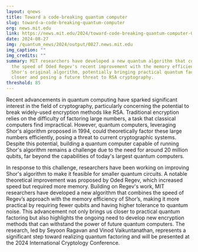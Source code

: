 ```yaml
---
layout: qnews
title: Toward a code-breaking quantum computer
slug: toward-a-code-breaking-quantum-computer
org: news.mit.edu
link: https://news.mit.edu/2024/toward-code-breaking-quantum-computer-0823
date: 2024-08-27
img: /quantum_news/2024/output/0827.news.mit.edu
img_caption: ""
img_credits: ""
summary: MIT researchers have developed a new quantum algorithm that combines
  the speed of Oded Regev's recent improvement with the memory efficiency of
  Shor's original algorithm, potentially bringing practical quantum factoring
  closer and posing a future threat to RSA cryptography.
threshold: 85
---
```


Recent advancements in quantum computing have sparked significant interest in the field of cryptography, particularly concerning the potential to break widely-used encryption methods like RSA. Traditional encryption relies on the difficulty of factoring large numbers, a task that classical computers find impractical. However, quantum computers, leveraging Shor's algorithm proposed in 1994, could theoretically factor these large numbers efficiently, posing a threat to current cryptographic systems. Despite this potential, building a quantum computer capable of running Shor's algorithm remains a challenge due to the need for around 20 million qubits, far beyond the capabilities of today's largest quantum computers.

In response to this challenge, researchers have been working on improving Shor's algorithm to make it feasible for smaller quantum circuits. A notable theoretical improvement was proposed by Oded Regev, which increased speed but required more memory. Building on Regev's work, MIT researchers have developed a new algorithm that combines the speed of Regev’s approach with the memory efficiency of Shor’s, making it more practical by requiring fewer qubits and having higher tolerance to quantum noise. This advancement not only brings us closer to practical quantum factoring but also highlights the ongoing need to develop new encryption methods that can withstand the power of future quantum computers. The research, led by Seyoon Ragavan and Vinod Vaikuntanathan, represents a significant step toward realizing quantum factoring and will be presented at the 2024 International Cryptology Conference.